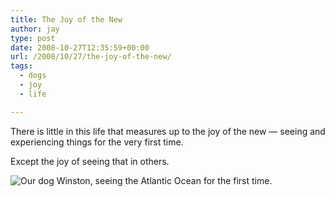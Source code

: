```yaml
---
title: The Joy of the New
author: jay
type: post
date: 2008-10-27T12:35:59+00:00
url: /2008/10/27/the-joy-of-the-new/
tags:
  - dogs
  - joy
  - life

---
```

There is little in this life that measures up to the joy of the new — seeing and experiencing things for the very first time.

Except the joy of seeing that in others.

![Our dog Winston, seeing the Atlantic Ocean for the first time.][1]

 [1]: https://photos.smugmug.com/photos/505695586_Weho7-L.jpg